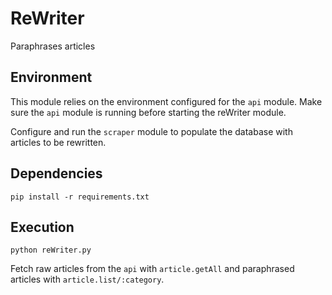 # ReWriter

Paraphrases articles

## Environment

This module relies on the environment configured for the `api` module. Make sure the `api` module is running before starting the reWriter module.

Configure and run the `scraper` module to populate the database with articles to be rewritten.

## Dependencies

`pip install -r requirements.txt`

## Execution

`python reWriter.py`

Fetch raw articles from the `api` with `article.getAll` and paraphrased articles with `article.list/:category`.
